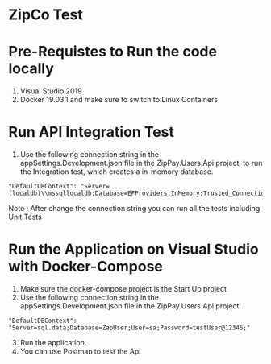 # ZipCo Test

# Pre-Requistes to Run the code locally
1. Visual Studio 2019
2. Docker 19.03.1 and make sure to switch to Linux Containers


# Run API Integration Test

1. Use the following connection string in the appSettings.Development.json file in the ZipPay.Users.Api project, to run the Integration test, which creates a in-memory database.

```
"DefaultDBContext": "Server=(localdb)\\mssqllocaldb;Database=EFProviders.InMemory;Trusted_Connection=True;ConnectRetryCount=0"
```

Note : After change the connection string you can run all the tests including Unit Tests

# Run the Application on Visual Studio with Docker-Compose

1. Make sure the docker-compose project is the Start Up project
2. Use the following connection string in the appSettings.Development.json file in the ZipPay.Users.Api project.

```
"DefaultDBContext": "Server=sql.data;Database=ZapUser;User=sa;Password=testUser@12345;"
```
3. Run the application.
4. You can use Postman to test the Api

